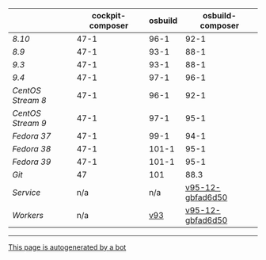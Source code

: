 |       | cockpit-composer    | osbuild    | osbuild-composer    |
|-------|---------------------|------------|---------------------|
*8.10* | 47-1 | 96-1 | 92-1
*8.9* | 47-1 | 93-1 | 88-1
*9.3* | 47-1 | 93-1 | 88-1
*9.4* | 47-1 | 97-1 | 96-1
*CentOS Stream 8* | 47-1 | 96-1 | 92-1
*CentOS Stream 9* | 47-1 | 97-1 | 95-1
*Fedora 37* | 47-1 | 99-1 | 94-1
*Fedora 38* | 47-1 | 101-1 | 95-1
*Fedora 39* | 47-1 | 101-1 | 95-1
*Git* | 47 | 101 | 88.3
*Service* | n/a | n/a | [v95-12-gbfad6d50](https://github.com/osbuild/osbuild-composer/compare/v95-12-gbfad6d50...main)
*Workers* | n/a | [v93](https://github.com/osbuild/osbuild/compare/v93...main) | [v95-12-gbfad6d50](https://github.com/osbuild/osbuild-composer/compare/v95-12-gbfad6d50...main)

---

[This page is autogenerated by a bot](https://gitlab.cee.redhat.com/osbuild/guides-bot/-/blob/main/release_overview.py)